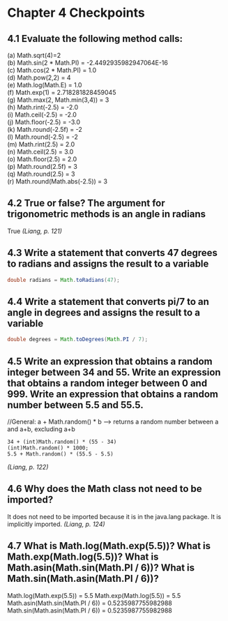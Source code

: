# Chapter 4 Checkpoints

## 4.1 Evaluate the following method calls:  
(a) Math.sqrt(4)=2  
(b) Math.sin(2 * Math.PI) = -2.4492935982947064E-16    
(c) Math.cos(2 * Math.PI) = 1.0  
(d) Math.pow(2,2) = 4  
(e) Math.log(Math.E) = 1.0  
(f) Math.exp(1) = 2.718281828459045  
(g) Math.max(2, Math.min(3,4)) = 3  
(h) Math.rint(-2.5) = -2.0  
(i) Math.ceil(-2.5) = -2.0  
(j) Math.floor(-2.5) = -3.0  
(k) Math.round(-2.5f) = -2  
(l) Math.round(-2.5) = -2  
(m) Math.rint(2.5) = 2.0  
(n) Math.ceil(2.5) = 3.0  
(o) Math.floor(2.5) = 2.0  
(p) Math.round(2.5f) = 3  
(q) Math.round(2.5) = 3  
(r) Math.round(Math.abs(-2.5)) = 3  


## 4.2 True or false? The argument for trigonometric methods is an angle in radians  
True
*(Liang, p. 121)*


## 4.3 Write a statement that converts 47 degrees to radians and assigns the result to a variable  
```Java
double radians = Math.toRadians(47);
```


## 4.4 Write a statement that converts pi/7 to an angle in degrees and assigns the result to a variable
```Java
double degrees = Math.toDegrees(Math.PI / 7);
```


## 4.5 Write an expression that obtains a random integer between 34 and 55. Write an expression that obtains a random integer between 0 and 999. Write an expression that obtains a random number between 5.5 and 55.5.
//General: a + Math.random() * b --> returns a random number between a and a+b, excluding a+b
```
34 + (int)Math.random() * (55 - 34)
(int)Math.random() * 1000;
5.5 + Math.random() * (55.5 - 5.5)
```
*(Liang, p. 122)*

## 4.6 Why does the Math class not need to be imported?  
It does not need to be imported because it is in the java.lang package. It is implicitly imported.
*(Liang, p. 124)*


## 4.7 What is Math.log(Math.exp(5.5))? What is Math.exp(Math.log(5.5))? What is Math.asin(Math.sin(Math.PI / 6))? What is Math.sin(Math.asin(Math.PI / 6))?  
Math.log(Math.exp(5.5)) = 5.5
Math.exp(Math.log(5.5)) = 5.5
Math.asin(Math.sin(Math.PI / 6)) = 0.5235987755982988
Math.sin(Math.asin(Math.PI / 6)) = 0.5235987755982988



















